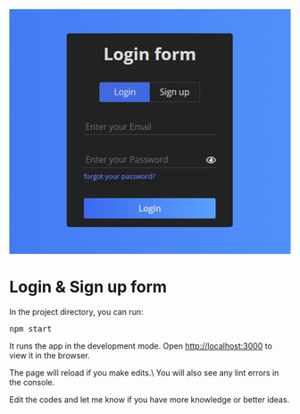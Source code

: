 <div>
  <img src="./images/Login.PNG" />
  <h1>Login & Sign up form</h1>
</div>
<div>
  <p>In the project directory, you can run:</p>
  <pre>npm start</pre>
  <p>
    It runs the app in the development mode. Open
    <a href="http://localhost:3000">http://localhost:3000</a> to view it in the
    browser.
  </p>
  <p>
    The page will reload if you make edits.\ You will also see any lint errors
    in the console.
  </p>
  <p>
    Edit the codes and let me know if you have more knowledge or better ideas.
  </p>
</div>
